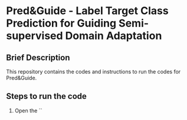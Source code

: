 # Pred&Guide - Label Target Class Prediction for Guiding Semi-supervised Domain Adaptation
## Brief Description
This repository contains the codes and instructions to run the codes for Pred&Guide.
## Steps to run the code
1. Open the ``




